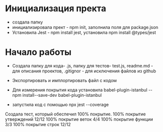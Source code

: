 # Инициализация пректа

- создала папку
- инициализировала прект - npm init, заполнила поля для package.json
- Установила Jest - npm install jest, установила npm install @types/jest

# Начало работы

- Создала папку для кода- .js, папку для тестов- test.js, readme.md - для описания проектов, .gitignor - для исключения файлов из github
- Экспортировать и имплортировать файл с кодом
- Для измерения покрытия кода установила babel-plugin-istanbul -- npm install--save-dev babel-plugin-istanbul

- запустила код с помощью npx jest --coverage

Создала тест, который обеспечил 100% покрытие.
100% покрытие утверждений 12/12
100% покрытие веток 4/4
100% покрытие функции 3/3
100% покрытие строк 12/12
